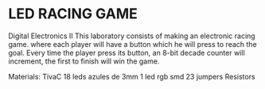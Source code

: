 # LED RACING GAME
Digital Electronics II
This laboratory consists of making an electronic racing game. where each
player will have a button which he will press to reach the goal. Every time the player
press its button, an 8-bit decade counter will increment, the first to
finish will win the game.


Materials:
TivaC
18 leds azules de 3mm
1 led rgb smd
23 jumpers
Resistors

